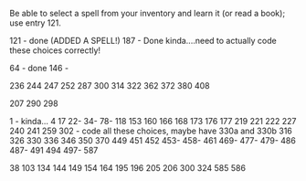 Be able to select a spell from your inventory and learn it (or read a book); use entry 121.

121 - done (ADDED A SPELL!)
187 - Done kinda....need to actually code these choices correctly!

64 - done
146 -

236
244
247
252
287
300
314
322
362
372
380
408

207
290
298

1 - kinda...
4
17
22-
34-
78-
118
153
160
166
168
173
176
177
219
221
222
227
240
241
259
302 - code all these choices, maybe have 330a and 330b
316
326
330
336
346
350
370
449
451
452
453-
458-
461
469-
477-
479-
486
487-
491
494
497-
587

38
103
134
144
149
154
164
195
196
205
206
300
324
585
586
